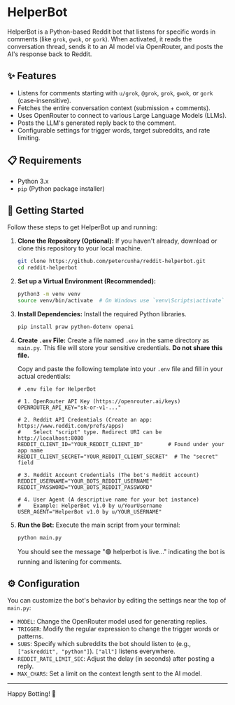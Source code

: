 # HelperBot

HelperBot is a Python-based Reddit bot that listens for specific words in comments (like `grok`, `gwok`, or `gork`). When activated, it reads the conversation thread, sends it to an AI model via OpenRouter, and posts the AI's response back to Reddit.

## ✨ Features

- Listens for comments starting with `u/grok`, `@grok`, `grok`, `gwok`, or `gork` (case-insensitive).
- Fetches the entire conversation context (submission + comments).
- Uses OpenRouter to connect to various Large Language Models (LLMs).
- Posts the LLM's generated reply back to the comment.
- Configurable settings for trigger words, target subreddits, and rate limiting.

## 📋 Requirements

- Python 3.x
- `pip` (Python package installer)

## 🚀 Getting Started

Follow these steps to get HelperBot up and running:

1.  **Clone the Repository (Optional):**
    If you haven't already, download or clone this repository to your local machine.

    ```bash
    git clone https://github.com/petercunha/reddit-helperbot.git
    cd reddit-helperbot
    ```

2.  **Set up a Virtual Environment (Recommended):**

    ```bash
    python3 -m venv venv
    source venv/bin/activate  # On Windows use `venv\Scripts\activate`
    ```

3.  **Install Dependencies:**
    Install the required Python libraries.

    ```bash
    pip install praw python-dotenv openai
    ```

4.  **Create `.env` File:**
    Create a file named `.env` in the same directory as `main.py`. This file will store your sensitive credentials. **Do not share this file.**

    Copy and paste the following template into your `.env` file and fill in your actual credentials:

    ```dotenv
    # .env file for HelperBot

    # 1. OpenRouter API Key (https://openrouter.ai/keys)
    OPENROUTER_API_KEY="sk-or-v1-..."

    # 2. Reddit API Credentials (Create an app: https://www.reddit.com/prefs/apps)
    #    Select "script" type. Redirect URI can be http://localhost:8080
    REDDIT_CLIENT_ID="YOUR_REDDIT_CLIENT_ID"        # Found under your app name
    REDDIT_CLIENT_SECRET="YOUR_REDDIT_CLIENT_SECRET"  # The "secret" field

    # 3. Reddit Account Credentials (The bot's Reddit account)
    REDDIT_USERNAME="YOUR_BOTS_REDDIT_USERNAME"
    REDDIT_PASSWORD="YOUR_BOTS_REDDIT_PASSWORD"

    # 4. User Agent (A descriptive name for your bot instance)
    #    Example: HelperBot v1.0 by u/YourUsername
    USER_AGENT="HelperBot v1.0 by u/YOUR_USERNAME"
    ```

5.  **Run the Bot:**
    Execute the main script from your terminal:
    ```bash
    python main.py
    ```
    You should see the message "🟢 helperbot is live…" indicating the bot is running and listening for comments.

## ⚙️ Configuration

You can customize the bot's behavior by editing the settings near the top of `main.py`:

- `MODEL`: Change the OpenRouter model used for generating replies.
- `TRIGGER`: Modify the regular expression to change the trigger words or patterns.
- `SUBS`: Specify which subreddits the bot should listen to (e.g., `["askreddit", "python"]`). `["all"]` listens everywhere.
- `REDDIT_RATE_LIMIT_SEC`: Adjust the delay (in seconds) after posting a reply.
- `MAX_CHARS`: Set a limit on the context length sent to the AI model.

---

Happy Botting! 🎉
